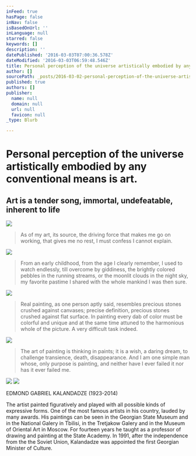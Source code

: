 ```yaml
---
inFeed: true
hasPage: false
inNav: false
isBasedOnUrl: ''
inLanguage: null
starred: false
keywords: []
description: ''
datePublished: '2016-03-03T07:00:36.578Z'
dateModified: '2016-03-03T06:59:48.546Z'
title: Personal perception of the universe artistically embodied by any conventional means is art.
author: []
sourcePath: _posts/2016-03-02-personal-perception-of-the-universe-artistically-embodied-by.md
published: true
authors: []
publisher:
  name: null
  domain: null
  url: null
  favicon: null
_type: Blurb

---
```

# Personal perception of the universe artistically embodied by any conventional means is art.

## Art is a tender song, immortal, undefeatable, inherent to life
![](https://s3-us-west-2.amazonaws.com/the-grid-img/p/70c180de7c4608145638b3cc6f111d7b37045ce8.jpg)

> As of my art, its source, the driving force that makes me go on working, that gives me no rest, I must confess I cannot explain.

![](https://s3-us-west-2.amazonaws.com/the-grid-img/p/934e4a2cf5d8980f33b6d89f801a0c528106fbe2.jpg)

> From an early childhood, from the age I clearly remember, I used to watch endlessly, till overcome by giddiness, the brightly colored pebbles in the running streams, or the moonlit clouds in the night sky, my favorite pastime I shared with the whole mankind I was then sure.

![](https://s3-us-west-2.amazonaws.com/the-grid-img/p/a97cda1bc0b400ce919e605da982693837b8e946.jpg)

> Real painting, as one person aptly said, resembles precious stones crushed against canvases; precise definition, precious stones crushed against flat surface. In painting every dab of color must be colorful and unique and at the same time attuned to the harmonious whole of the picture. A very difficult task indeed.

![](https://s3-us-west-2.amazonaws.com/the-grid-img/p/dea1c1b1e29bcea2fe87d3c4b6f8853a2e72534d.jpg)

> The art of painting is thinking in paints; it is a wish, a daring dream, to challenge transience, death, disappearance. And I am one simple man whose, only purpose is painting, and neither have I ever failed it nor has it ever failed me.

![](https://s3-us-west-2.amazonaws.com/the-grid-img/p/e53933318c872c5fdecf68387a7f4a7c78b2638f.jpg)
![](https://s3-us-west-2.amazonaws.com/the-grid-img/p/90bd5913f9e41c07d71e65280fb83a08e51c3f43.jpg)

EDMOND GABRIEL KALANDADZE (1923-2014)

The artist painted figuratively and played with all possible kinds of expressive forms. One of the most famous artists in his country, lauded by many awards. His paintings can be seen in the Georgian State Museum and in the National Galery in Tbilisi, in the Tretjakow Galery and in the Museum of Oriental Art in Moscow. For fourteen years he taught as a professor of drawing and painting at the State Academy. In 1991, after the independence from the the Soviet Union, Kalandadze was appointed the first Georgian Minister of Culture.